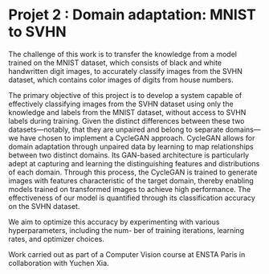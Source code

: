 
# Projet 2 : Domain adaptation: MNIST to SVHN

The challenge of this work is to transfer the knowledge from a model trained on the MNIST dataset, which consists of black and white handwritten digit images, to accurately classify images from the SVHN dataset, which contains color images of digits from house numbers.

The primary objective of this project is to develop a system capable of effectively classifying images from the SVHN dataset using only the knowledge and labels from the MNIST dataset, without access to SVHN labels during training. Given the distinct differences between these two datasets—notably, that they are unpaired and belong to separate domains—we have chosen to implement a CycleGAN approach. CycleGAN allows for domain adaptation through unpaired data by learning to map relationships between two distinct domains. Its GAN-based architecture is particularly adept at capturing
and learning the distinguishing features and distributions of each domain. Through this process, the CycleGAN is trained to generate images with features characteristic of the target domain, thereby enabling models trained on transformed images to achieve high performance.
The effectiveness of our model is quantified through its classification accuracy on the SVHN dataset.

We aim to optimize this accuracy by experimenting with various hyperparameters, including the num-
ber of training iterations, learning rates, and optimizer choices.

Work carried out as part of a Computer Vision course at ENSTA Paris in collaboration with Yuchen Xia. 
